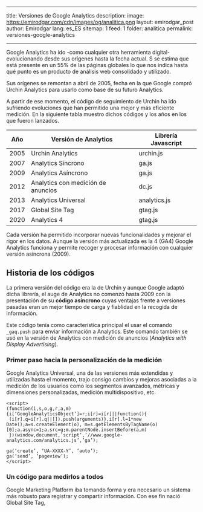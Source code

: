 

---
title: Versiones de Google Analytics 
description: 
image: https://emirodgar.com/cdn/images/og/analitica.png
layout: emirodgar_post
author: Emirodgar
lang: es_ES
sitemap: 1
feed: 1
folder: analitica
permalink: versiones-google-analytics

--- 

Google Analytics ha ido -como cualquier otra herramienta digital- evolucionando desde sus orígenes hasta la fecha actual. S se estima que está presente en un 55% de las páginas globales lo que nos indica hasta qué punto es un producto de análisis web consolidado y utilizado.

Sus orígenes se remontan a abril de 2005, fecha en la que Google compró Urchin Analytics para usarlo como base de su futuro Analytics.

A partir de ese momento, el código de seguimiento de Urchin ha ido sufriendo evoluciones que han permitido una mejor y más eficiente medición. En la siguiente tabla muestro dichos códigos y los años en los que fueron lanzados.

| Año | Versión de Analytics | Librería Javascript
|--|--|--|
| 2005 | Urchin Analytics  | urchin.js |
| 2007 | Analytics Síncrono  | ga.js |
| 2009 | Analytics Asíncrono  | ga.js |
| 2012| Analytics con medición de anuncios | dc.js |
| 2013| Analytics Universal | analytics.js |
| 2017| Global Site Tag | gtag.js |
| 2020| Analytics 4 | gtag.js |

Cada versión ha permitido incorporar nuevas funcionalidades y mejorar el rigor en los datos. Aunque la versión más actualizada es la 4 (GA4) Google Analytics funciona y permite recoger y procesar información con cualquier versión asíncrona (2009).

## Historia de los códigos

La primera versión del código era la de Urchin y aunque Google adaptó dicha librería, el auge de Analytics no comenzó hasta 2009 con la presentación de su **código asíncrono** cuyas ventajas frente a versiones pasadas eran un mejor tiempo de carga y fiablidad en la recogida de información.

Este código tenía como característica principal el usar el comando `_gaq.push` para enviar información a Analytics. Este comando también se usó en la versión de Analytics con medición de anuncios (*Analytics with Display Advertising*).

### Primer paso hacia la personalización de la medición

Google Analytics Universal, una de las versiones más extendidas y utilizadas hasta el momento, trajo consigo cambios y mejoras asociadas a la medición de los usuarios como los segmentos avanzados, métricas y dimensiones personalizadas, medición multidispositivo, etc.



    <script> 
    (function(i,s,o,g,r,a,m){i[‘GoogleAnalyticsObject’]=r;i[r]=i[r]||function(){
     (i[r].q=i[r].q||[]).push(arguments)},i[r].l=1*new Date();a=s.createElement(o), m=s.getElementsByTagName(o)[0];a.async=1;a.src=g;m.parentNode.insertBefore(a,m) 
     })(window,document,’script’,’//www.google-analytics.com/analytics.js’,’ga’); 
     
    ga(‘create’, ‘UA-XXXX-Y’, ‘auto’); 
    ga(‘send’, ‘pageview’); 
    </script>

### Un código para medirlos a todos

Google Marketing Platform iba tomando forma y era necesario un sistema más robusto para registrar y compartir información. Con ese fin nació Global Site Tag, 
<!--stackedit_data:
eyJoaXN0b3J5IjpbLTE2NjA0MTgyNzFdfQ==
-->